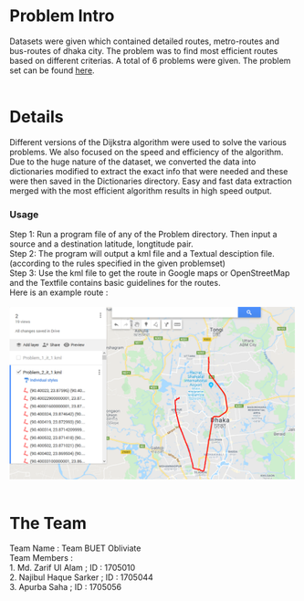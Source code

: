 <h1>Problem Intro</h1>
Datasets were given which contained detailed routes, metro-routes and bus-routes of dhaka city. The problem was to find most efficient routes
based on different criterias. A total of 6 problems were given. The problem set can be found <a href = "https://github.com/zarif98sjs/BUET_Obliviate_CodeSamurai/blob/master/Code%20Samurai%202019%20-%20Problem%20Set.pdf">
here</a>.
<br><br>
<h1>Details</h1>
Different versions of the Dijkstra algorithm were used to solve the various problems. We also focused on the speed and efficiency of the algorithm.
Due to the huge nature of the dataset, we converted the data into dictionaries modified to extract the exact info that were needed and these were then
saved in the Dictionaries directory. Easy and fast data extraction merged with the most efficient algorithm results in high speed output.<br>
<h3>Usage</h3>
Step 1: Run a program file of any of the Problem directory. Then input a source and a destination latitude, longtitude pair. <br>
Step 2: The program will output a kml file and a Textual desciption file.(according to the rules specified in the given problemset) <br>
Step 3: Use the kml file to get the route in Google maps or OpenStreetMap and the Textfile contains basic guidelines for the routes. <br>
Here is an example route : <br><br>
<img src="Problem 2/Problem-2 (2nd input).PNG" width="500">
<br><br>
<h1> The Team </h1>
Team Name : Team BUET Obliviate <br>
Team Members : <br>
1. Md. Zarif Ul Alam ;  ID : 1705010 <br>
2. Najibul Haque Sarker ;  ID : 1705044 <br>
3. Apurba Saha ;  ID : 1705056 <br>
<br>
